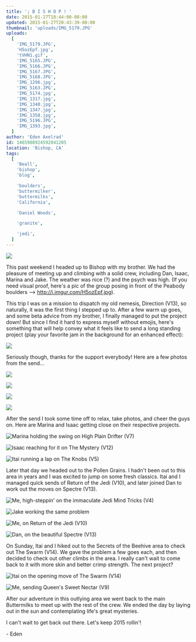 ```yaml
---
title: '¡ B I S H O P ! '
date: 2015-01-27T18:44:00-08:00
updated: 2015-01-27T20:43:39-08:00
thumbnail: 'uploads/IMG_5179.JPG'
uploads:
  [
    'IMG_5179.JPG',
    'H5ozEpf.jpg',
    'tVHN1.gif',
    'IMG_5165.JPG',
    'IMG_5166.JPG',
    'IMG_5167.JPG',
    'IMG_5168.JPG',
    'IMG_1296.jpg',
    'IMG_5163.JPG',
    'IMG_5174.jpg',
    'IMG_1317.jpg',
    'IMG_1340.jpg',
    'IMG_1347.jpg',
    'IMG_1358.jpg',
    'IMG_5196.JPG',
    'IMG_1393.jpg',
  ]
author: 'Eden Axelrad'
id: 1465988924592041205
location: 'Bishop, CA'
tags:
  [
    'Beall',
    'bishop',
    'blog',

    'boulders',
    'buttermilker',
    'buttermilks',
    'California',

    'Daniel Woods',

    'granite',

    'jedi',
  ]
---
```


![](uploads/IMG_5179.JPG)

This past weekend I headed up to Bishop with my brother. We had the pleasure of meeting up and climbing with a solid crew, including Dan, Isaac, Marina and Jake. The weather was nice (?) and the psych was high. (If you need visual proof, here's a pic of the group posing in front of the Peabody boulders --> <http://i.imgur.com/H5ozEpf.jpg>).

This trip I was on a mission to dispatch my old nemesis, Direction (V13), so naturally, it was the first thing I stepped up to. After a few warm up goes, and some beta advice from my brother, I finally managed to put the project down! But since I find it hard to express myself without emojis, here's something that will help convey what it feels like to send a long standing project (play your favorite jam in the background for an enhanced effect):

![](uploads/tVHN1.gif)

Seriously though, thanks for the support everybody! Here are a few photos from the send...

![](uploads/IMG_5165.JPG)

![](uploads/IMG_5166.JPG)

![](uploads/IMG_5167.JPG)

![](uploads/IMG_5168.JPG)

After the send I took some time off to relax, take photos, and cheer the guys on. Here are Marina and Isaac getting close on their respective projects.

![Marina holding the swing on High Plain Drifter (V7)](uploads/IMG_1296.jpg)

![Isaac reaching for it on The Mystery (V12)](uploads/IMG_5163.JPG)

![Itai running a lap on The Knobs (V5)](uploads/IMG_5174.jpg)

Later that day we headed out to the Pollen Grains. I hadn't been out to this area in years and I was excited to jump on some fresh classics. Itai and I managed quick sends of Return of the Jedi (V10), and later joined Dan to work out the moves on Spectre (V13).

![Me, high-steppin' on the immaculate Jedi Mind Tricks (V4)](uploads/IMG_1317.jpg)

![Jake working the same problem](uploads/IMG_1340.jpg)

![Me, on Return of the Jedi (V10)](uploads/IMG_1347.jpg)

![Dan, on the beautiful Spectre (V13)](uploads/IMG_1358.jpg)

On Sunday, Itai and I hiked out to the Secrets of the Beehive area to check out The Swarm (V14). We gave the problem a few goes each, and then decided to check out other climbs in the area. I really can't wait to come back to it with more skin and better crimp strength. The next project?

![Itai on the opening move of The Swarm (V14)](uploads/IMG_5196.JPG)

![Me, sending Queen's Sweet Nectar (V9)](uploads/IMG_1393.jpg)

After our adventure in this outlying area we went back to the main Buttermilks to meet up with the rest of the crew. We ended the day by laying out in the sun and contemplating life's great mysteries.

I can't wait to get back out there. Let's keep 2015 rollin'!

\- Eden
